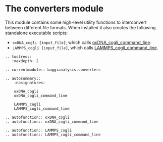 # The converters module

This module contains some high-level utility functions to interconvert between different file formats. When installed
it also creates the following standalone executable scripts:

* `oxDNA_cogli [input_file]`, which calls [oxDNA_cogli_command_line](#baggianalysis.converters.oxDNA_cogli_command_line).
* `LAMMPS_cogli [input_file]`, which calls [LAMMPS_cogli_command_line](#baggianalysis.converters.LAMMPS_cogli_command_line).

```eval_rst
.. toctree::
   :maxdepth: 2

.. currentmodule:: baggianalysis.converters

.. autosummary::
    :nosignatures:

    oxDNA_cogli
    oxDNA_cogli_command_line
    
    LAMMPS_cogli
    LAMMPS_cogli_command_line
    
.. autofunction:: oxDNA_cogli
.. autofunction:: oxDNA_cogli_command_line

.. autofunction:: LAMMPS_cogli
.. autofunction:: LAMMPS_cogli_command_line
    
```
